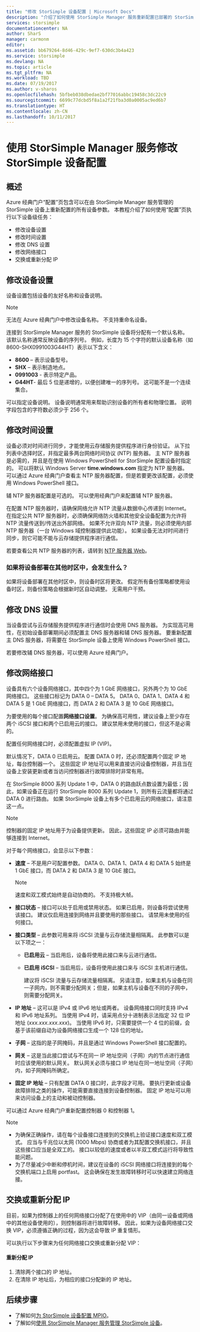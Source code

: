 ```yaml
---
title: "修改 StorSimple 设备配置 | Microsoft Docs"
description: "介绍了如何使用 StorSimple Manager 服务重新配置已部署的 StorSimple 设备。"
services: storsimple
documentationcenter: NA
author: SharS
manager: carmonm
editor: 
ms.assetid: bb679264-8d46-429c-9ef7-630dc3b4a423
ms.service: storsimple
ms.devlang: NA
ms.topic: article
ms.tgt_pltfrm: NA
ms.workload: TBD
ms.date: 07/19/2017
ms.author: v-sharos
ms.openlocfilehash: 5bfbeb038dbedae2bf77016abbc19458c3dc22c9
ms.sourcegitcommit: 6699c77dcbd5f8a1a2f21fba3d0a0005ac9ed6b7
ms.translationtype: HT
ms.contentlocale: zh-CN
ms.lasthandoff: 10/11/2017
---
```

# <a name="use-the-storsimple-manager-service-to-modify-your-storsimple-device-configuration"></a>使用 StorSimple Manager 服务修改 StorSimple 设备配置
## <a name="overview"></a>概述
Azure 经典门户“配置”页包含可以在由 StorSimple Manager 服务管理的 StorSimple 设备上重新配置的所有设备参数。 本教程介绍了如何使用“配置”页执行以下设备级任务：

* 修改设备设置 
* 修改时间设置 
* 修改 DNS 设置 
* 修改网络接口
* 交换或重新分配 IP

## <a name="modify-device-settings"></a>修改设备设置
设备设置包括设备的友好名称和设备说明。

> [!NOTE] 
> 无法在 Azure 经典门户中修改设备名称。 不支持重命名设备。

连接到 StorSimple Manager 服务的 StorSimple 设备将分配有一个默认名称。 该默认名称通常反映设备的序列号。 例如，长度为 15 个字符的默认设备名称（如 8600-SHX0991003G44HT）表示以下含义：

* **8600**  – 表示设备型号。
* **SHX** – 表示制造地点。
* **0991003** - 表示特定产品。
* **G44HT**- 最后 5 位是递增的，以便创建唯一的序列号。 这可能不是一个连续集合。

可以指定设备说明。 设备说明通常用来帮助识别设备的所有者和物理位置。 说明字段包含的字符数必须少于 256 个。

## <a name="modify-time-settings"></a>修改时间设置
设备必须对时间进行同步，才能使用云存储服务提供程序进行身份验证。 从下拉列表中选择时区，并指定最多两台网络时间协议 (NTP) 服务器。 主 NTP 服务器是必需的，并且是在使用 Windows PowerShell for StorSimple 配置设备时指定的。 可以将默认 Windows Server **time.windows.com** 指定为 NTP 服务器。 可以通过 Azure 经典门户查看主 NTP 服务器配置，但是若要更改该配置，必须使用 Windows PowerShell 接口。

辅 NTP 服务器配置是可选的。 可以使用经典门户来配置辅 NTP 服务器。 

在配置 NTP 服务器时，请确保网络允许 NTP 流量从数据中心传递到 Internet。 在指定公共 NTP 服务器时，必须确保网络防火墙和其他安全设备配置为允许将 NTP 流量传送到/传送出外部网络。 如果不允许双向 NTP 流量，则必须使用内部 NTP 服务器（一台 Windows 域控制器提供此功能）。 如果设备无法对时间进行同步，则它可能不能与云存储提供程序进行通信。

若要查看公共 NTP 服务器的列表，请转到 [NTP 服务器 Web](http://support.ntp.org/bin/view/Servers/WebHome)。 

### <a name="what-happens-if-the-device-is-deployed-in-a-different-time-zone"></a>如果将设备部署在其他时区中，会发生什么？
如果将设备部署在其他时区中，则设备时区将更改。 假定所有备份策略都使用设备时区，则备份策略会根据新时区自动调整。 无需用户干预。

## <a name="modify-dns-settings"></a>修改 DNS 设置
当设备尝试与云存储服务提供程序进行通信时会使用 DNS 服务器。 为实现高可用性，在初始设备部署期间必须配置主 DNS 服务器和辅 DNS 服务器。 要重新配置主 DNS 服务器，将需要在 StorSimple 设备上使用 Windows PowerShell 接口。

若要修改辅 DNS 服务器，可以使用 Azure 经典门户。

## <a name="modify-network-interfaces"></a>修改网络接口
设备具有六个设备网络接口，其中四个为 1 GbE 网络接口，另外两个为 10 GbE 网络接口。 这些接口标记为 DATA 0 – DATA 5。 DATA 0、DATA 1、DATA 4 和 DATA 5 是 1 GbE 网络接口，而 DATA 2 和 DATA 3 是 10 GbE 网络接口。

为要使用的每个接口配置**网络接口设置**。 为确保高可用性，建议设备上至少存在两个 iSCSI 接口和两个已启用云的接口。 建议禁用未使用的接口，但这不是必需的。

配置任何网络接口时，必须配置虚拟 IP (VIP)。

默认情况下，DATA 0 已启用云。 配置 DATA 0 时，还必须配置两个固定 IP 地址，每台控制器一个。 这些固定 IP 地址可以用来直接访问设备控制器，并且当在设备上安装更新或者当访问控制器进行故障排除时非常有用。

在 StorSimple 8000 系列 Update 1 中，DATA 0 的路由跃点数设置为最低；因此，如果设备正在运行 StorSimple 8000 系列 Update 1，则所有云流量都将通过 DATA 0 进行路由。 如果 StorSimple 设备上有多个已启用云的网络接口，请注意这一点。

> [!NOTE]
> 控制器的固定 IP 地址用于为设备提供更新。 因此，这些固定 IP 必须可路由并能够连接到 Internet。
> 
> 

对于每个网络接口，会显示以下参数：

* **速度** – 不是用户可配置参数。 DATA 0、DATA 1、DATA 4 和 DATA 5 始终是 1 GbE 接口，而 DATA 2 和 DATA 3 是 10 GbE 接口。
  
  > [!NOTE]
  > 速度和双工模式始终是自动协商的。 不支持极大帧。
  > 
  > 
* **接口状态** – 接口可以处于启用或禁用状态。 如果已启用，则设备将尝试使用该接口。 建议仅启用连接到网络并且要使用的那些接口。 请禁用未使用的任何接口。
* **接口类型** – 此参数可用来将 iSCSI 流量与云存储流量相隔离。 此参数可以是以下项之一：
  
  * **已启用云** – 当启用后，设备将使用此接口来与云进行通信。
  * **已启用 iSCSI** – 当启用后，设备将使用此接口来与 iSCSI 主机进行通信。
    
    建议将 iSCSI 流量与云存储流量相隔离。 另请注意，如果主机与设备在同一子网内，则不需要分配网关；但是，如果主机与设备在不同的子网中，则需要分配网关。
* **IP 地址** – 这可以是 IPv4 或 IPv6 地址或两者。 设备网络接口同时支持 IPv4 和 IPv6 地址系列。 当使用 IPv4 时，请采用点分十进制表示法指定 32 位 IP 地址 (*xxx.xxx.xxx.xxx*)。 当使用 IPv6 时，只需要提供一个 4 位的前缀，会基于该前缀自动为设备网络接口生成一个 128 位的地址。
* **子网** – 这指的是子网掩码，并且是通过 Windows PowerShell 接口配置的。
* **网关** – 这是当此接口尝试与不在同一 IP 地址空间（子网）内的节点进行通信时应该使用的默认网关。 默认网关必须与接口 IP 地址在同一地址空间（子网）内，如子网掩码所确定。
* **固定 IP 地址** – 只有配置 DATA 0 接口时，此字段才可用。 要执行更新或设备故障排除之类的操作，可能需要直接连接到设备控制器。 固定 IP 地址可以用来访问设备上的主动和被动控制器。

可以通过 Azure 经典门户重新配置控制器 0 和控制器 1。

> [!NOTE]
> * 为确保正确操作，请在每个设备接口连接到的交换机上验证接口速度和双工模式。 应当与千兆位以太网 (1000 Mbps) 协商或者为其配置交换机接口，并且这些接口应当是全双工的。 接口以较低的速度或者以半双工模式运行将导致性能问题。
> * 为了尽量减少中断和停机时间，建议在设备的 iSCSI 网络接口将连接到的每个交换机端口上启用 portfast。 这会确保在发生故障转移时可以快速建立网络连接。
> 
> 

## <a name="swap-or-reassign-ips"></a>交换或重新分配 IP
目前，如果为控制器上的任何网络接口分配了在使用中的 VIP（由同一设备或网络中的其他设备使用的），则控制器将进行故障转移。 因此，如果为设备网络接口交换 VIP，必须遵循正确的过程，因为这会导致 IP 重复情形。

可以执行以下步骤来为任何网络接口交换或重新分配 VIP：

#### <a name="to-reassign-ips"></a>重新分配 IP
1. 清除两个接口的 IP 地址。
2. 在清除 IP 地址后，为相应的接口分配新的 IP 地址。

## <a name="next-steps"></a>后续步骤
* 了解如何[为 StorSimple 设备配置 MPIO](storsimple-configure-mpio-windows-server.md)。
* 了解如何[使用 StorSimple Manager 服务管理 StorSimple 设备](storsimple-manager-service-administration.md)。

